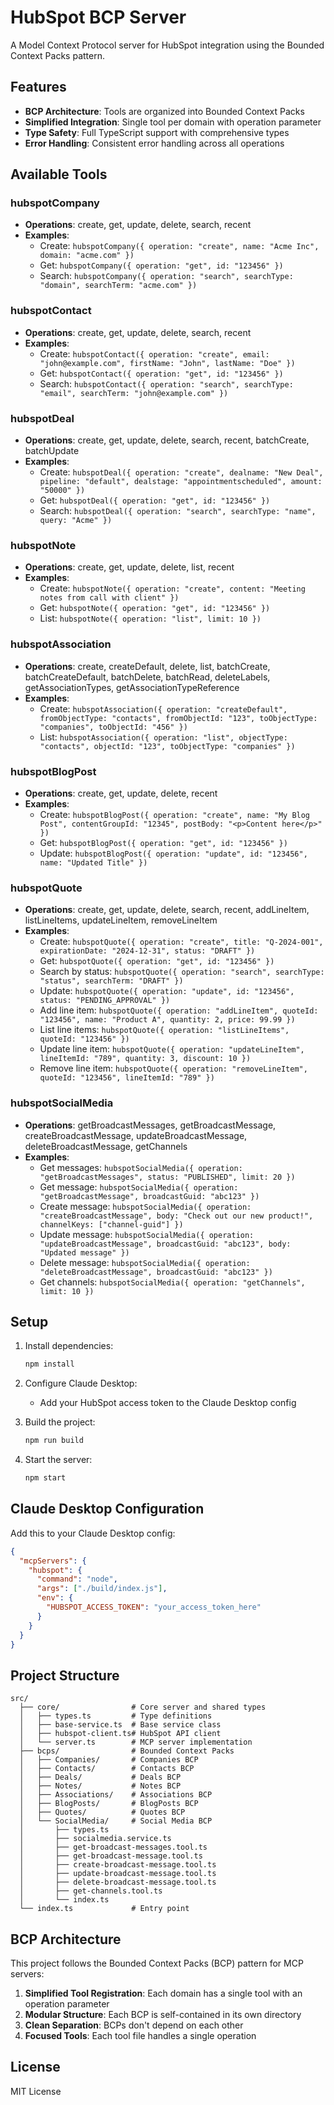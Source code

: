 # HubSpot BCP Server

A Model Context Protocol server for HubSpot integration using the Bounded Context Packs pattern.

## Features

- **BCP Architecture**: Tools are organized into Bounded Context Packs
- **Simplified Integration**: Single tool per domain with operation parameter
- **Type Safety**: Full TypeScript support with comprehensive types
- **Error Handling**: Consistent error handling across all operations

## Available Tools

### hubspotCompany
- **Operations**: create, get, update, delete, search, recent
- **Examples**:
  - Create: `hubspotCompany({ operation: "create", name: "Acme Inc", domain: "acme.com" })`
  - Get: `hubspotCompany({ operation: "get", id: "123456" })`
  - Search: `hubspotCompany({ operation: "search", searchType: "domain", searchTerm: "acme.com" })`

### hubspotContact
- **Operations**: create, get, update, delete, search, recent
- **Examples**:
  - Create: `hubspotContact({ operation: "create", email: "john@example.com", firstName: "John", lastName: "Doe" })`
  - Get: `hubspotContact({ operation: "get", id: "123456" })`
  - Search: `hubspotContact({ operation: "search", searchType: "email", searchTerm: "john@example.com" })`

### hubspotDeal
- **Operations**: create, get, update, delete, search, recent, batchCreate, batchUpdate
- **Examples**:
  - Create: `hubspotDeal({ operation: "create", dealname: "New Deal", pipeline: "default", dealstage: "appointmentscheduled", amount: "50000" })`
  - Get: `hubspotDeal({ operation: "get", id: "123456" })`
  - Search: `hubspotDeal({ operation: "search", searchType: "name", query: "Acme" })`

### hubspotNote
- **Operations**: create, get, update, delete, list, recent
- **Examples**:
  - Create: `hubspotNote({ operation: "create", content: "Meeting notes from call with client" })`
  - Get: `hubspotNote({ operation: "get", id: "123456" })`
  - List: `hubspotNote({ operation: "list", limit: 10 })`

### hubspotAssociation
- **Operations**: create, createDefault, delete, list, batchCreate, batchCreateDefault, batchDelete, batchRead, deleteLabels, getAssociationTypes, getAssociationTypeReference
- **Examples**:
  - Create: `hubspotAssociation({ operation: "createDefault", fromObjectType: "contacts", fromObjectId: "123", toObjectType: "companies", toObjectId: "456" })`
  - List: `hubspotAssociation({ operation: "list", objectType: "contacts", objectId: "123", toObjectType: "companies" })`

### hubspotBlogPost
- **Operations**: create, get, update, delete, recent
- **Examples**:
  - Create: `hubspotBlogPost({ operation: "create", name: "My Blog Post", contentGroupId: "12345", postBody: "<p>Content here</p>" })`
  - Get: `hubspotBlogPost({ operation: "get", id: "123456" })`
  - Update: `hubspotBlogPost({ operation: "update", id: "123456", name: "Updated Title" })`

### hubspotQuote
- **Operations**: create, get, update, delete, search, recent, addLineItem, listLineItems, updateLineItem, removeLineItem
- **Examples**:
  - Create: `hubspotQuote({ operation: "create", title: "Q-2024-001", expirationDate: "2024-12-31", status: "DRAFT" })`
  - Get: `hubspotQuote({ operation: "get", id: "123456" })`
  - Search by status: `hubspotQuote({ operation: "search", searchType: "status", searchTerm: "DRAFT" })`
  - Update: `hubspotQuote({ operation: "update", id: "123456", status: "PENDING_APPROVAL" })`
  - Add line item: `hubspotQuote({ operation: "addLineItem", quoteId: "123456", name: "Product A", quantity: 2, price: 99.99 })`
  - List line items: `hubspotQuote({ operation: "listLineItems", quoteId: "123456" })`
  - Update line item: `hubspotQuote({ operation: "updateLineItem", lineItemId: "789", quantity: 3, discount: 10 })`
  - Remove line item: `hubspotQuote({ operation: "removeLineItem", quoteId: "123456", lineItemId: "789" })`

### hubspotSocialMedia
- **Operations**: getBroadcastMessages, getBroadcastMessage, createBroadcastMessage, updateBroadcastMessage, deleteBroadcastMessage, getChannels
- **Examples**:
  - Get messages: `hubspotSocialMedia({ operation: "getBroadcastMessages", status: "PUBLISHED", limit: 20 })`
  - Get message: `hubspotSocialMedia({ operation: "getBroadcastMessage", broadcastGuid: "abc123" })`
  - Create message: `hubspotSocialMedia({ operation: "createBroadcastMessage", body: "Check out our new product!", channelKeys: ["channel-guid"] })`
  - Update message: `hubspotSocialMedia({ operation: "updateBroadcastMessage", broadcastGuid: "abc123", body: "Updated message" })`
  - Delete message: `hubspotSocialMedia({ operation: "deleteBroadcastMessage", broadcastGuid: "abc123" })`
  - Get channels: `hubspotSocialMedia({ operation: "getChannels", limit: 10 })`

## Setup

1. Install dependencies:
   ```bash
   npm install
   ```

2. Configure Claude Desktop:
   - Add your HubSpot access token to the Claude Desktop config

3. Build the project:
   ```bash
   npm run build
   ```

4. Start the server:
   ```bash
   npm start
   ```

## Claude Desktop Configuration

Add this to your Claude Desktop config:

```json
{
  "mcpServers": {
    "hubspot": {
      "command": "node",
      "args": ["./build/index.js"],
      "env": {
        "HUBSPOT_ACCESS_TOKEN": "your_access_token_here"
      }
    }
  }
}
```

## Project Structure

```
src/
  ├── core/                # Core server and shared types
  │   ├── types.ts         # Type definitions
  │   ├── base-service.ts  # Base service class
  │   ├── hubspot-client.ts# HubSpot API client
  │   └── server.ts        # MCP server implementation
  ├── bcps/                # Bounded Context Packs
  │   ├── Companies/       # Companies BCP
  │   ├── Contacts/        # Contacts BCP
  │   ├── Deals/           # Deals BCP
  │   ├── Notes/           # Notes BCP
  │   ├── Associations/    # Associations BCP
  │   ├── BlogPosts/       # BlogPosts BCP
  │   ├── Quotes/          # Quotes BCP
  │   └── SocialMedia/     # Social Media BCP
  │       ├── types.ts
  │       ├── socialmedia.service.ts
  │       ├── get-broadcast-messages.tool.ts
  │       ├── get-broadcast-message.tool.ts
  │       ├── create-broadcast-message.tool.ts
  │       ├── update-broadcast-message.tool.ts
  │       ├── delete-broadcast-message.tool.ts
  │       ├── get-channels.tool.ts
  │       └── index.ts
  └── index.ts             # Entry point
```

## BCP Architecture

This project follows the Bounded Context Packs (BCP) pattern for MCP servers:

1. **Simplified Tool Registration**: Each domain has a single tool with an operation parameter
2. **Modular Structure**: Each BCP is self-contained in its own directory
3. **Clean Separation**: BCPs don't depend on each other
4. **Focused Tools**: Each tool file handles a single operation

## License

MIT License
